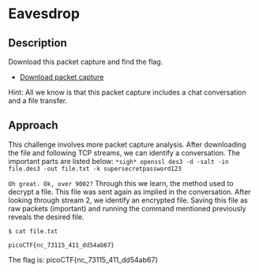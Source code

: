 # Eavesdrop

## Description

Download this packet capture and find the flag.
* [Download packet capture](https://artifacts.picoctf.net/c/359/capture.flag.pcap)

Hint: All we know is that this packet capture includes a chat conversation and a file transfer.

## Approach

This challenge involves more packet capture analysis. After downloading the file and following TCP streams, we can identify a conversation. The important parts are listed below:
`*sigh* openssl des3 -d -salt -in file.des3 -out file.txt -k supersecretpassword123`

`Oh great. Ok, over 9002?`
Through this we learn, the method used to decrypt a file. This file was sent again as implied in the conversation. After looking through stream 2, we identify an encrypted file. Saving this file as raw packets (important) and running the command mentioned previously reveals the desired file.

```
$ cat file.txt

picoCTF{nc_73115_411_dd54ab67}
```
The flag is: picoCTF{nc_73115_411_dd54ab67}
